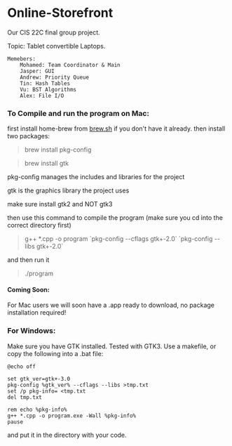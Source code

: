 # Online-Storefront
Our CIS 22C final group project.

Topic: Tablet convertible Laptops.
  
	Memebers: 
		Mohamed: Team Coordinator & Main
		Jasper: GUI
		Andrew: Priority Queue
		Tin: Hash Tables
		Vu: BST Algorithms
		Alex: File I/O 

### To Compile and run the program on Mac:

first install home-brew from [brew.sh](https://brew.sh) if you don't have it already.
then install two packages:
>brew install pkg-config

>brew install gtk


pkg-config manages the includes and libraries for the project

gtk is the graphics library the project uses

make sure install gtk2 and NOT gtk3

then use this command to compile the program (make sure you cd into the correct directory first)
>g++ \*.cpp -o program \`pkg-config --cflags gtk+-2.0\` \`pkg-config --libs gtk+-2.0\`

and then run it
>./program

#### Coming Soon:
For Mac users we will soon have a .app ready to download, no package installation required!

### For Windows:
Make sure you have GTK installed. Tested with GTK3.
Use a makefile, or copy the following into a .bat file:
~~~~
@echo off
  
set gtk_ver=gtk+-3.0
pkg-config %gtk_ver% --cflags --libs >tmp.txt
set /p pkg-info= <tmp.txt
del tmp.txt

rem echo %pkg-info%
g++ *.cpp -o program.exe -Wall %pkg-info%
pause
~~~~
and put it in the directory with your code.
